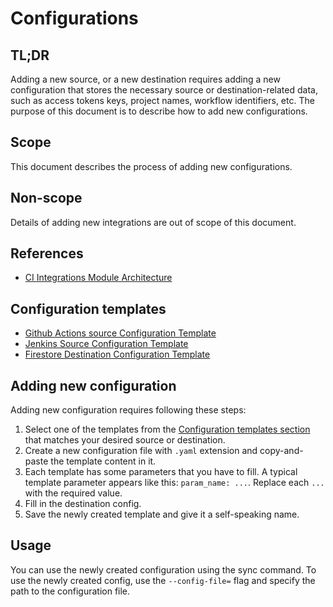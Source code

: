 # Configurations

## TL;DR
Adding a new source, or a new destination requires adding a new configuration that stores the necessary source or 
destination-related data, such as access tokens keys, project names, workflow identifiers, etc. The purpose of this 
document is to describe how to add new configurations. 

## Scope
This document describes the process of adding new configurations.

## Non-scope
Details of adding new integrations are out of scope of this document.

## References
* [CI Integrations Module Architecture](https://github.com/platform-platform/monorepo/blob/master/metrics/ci_integrations/docs/01_ci_integration_module_architecture.md)

## Configuration templates
* [Github Actions source Configuration Template](https://github.com/platform-platform/monorepo/tree/master/metrics/ci_integrations/docs/source/github_actions/config/github_actions_source.yaml)
* [Jenkins Source Configuration Template](https://github.com/platform-platform/monorepo/tree/master/metrics/ci_integrations/docs/source/jenkins/config/jenkins_source.yaml)
* [Firestore Destination Configuration Template](https://github.com/platform-platform/monorepo/tree/master/metrics/ci_integrations/docs/destination/firestore/config/firestore_destination.yaml)

## Adding new configuration
Adding new configuration requires following these steps:
1. Select one of the templates from the [Configuration templates section](#configuration-templates) that matches your desired source or destination.
2. Create a new configuration file with `.yaml` extension and copy-and-paste the template content in it.
3. Each template has some parameters that you have to fill. A typical template parameter appears like this: `param_name: ...`. Replace each `...` with the required value.
4. Fill in the destination config.
5. Save the newly created template and give it a self-speaking name.

## Usage
You can use the newly created configuration using the sync command. 
To use the newly created config, use the `--config-file=` flag and specify the path to the configuration file.